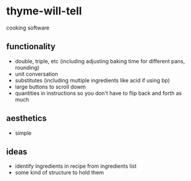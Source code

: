 # thyme-will-tell
cooking software

## functionality
- double, triple, etc (including adjusting baking time for different pans, rounding)
- unit conversation
- substitutes (including multiple ingredients like acid if using bp)
- large buttons to scroll dowm
- quantities in instructions so you don't have to flip back and forth as much

## aesthetics
- simple


## ideas
- identify ingredients in recipe from ingredients list
- some kind of structure to hold them